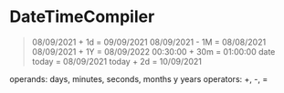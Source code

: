 # DateTimeCompiler

> 08/09/2021 + 1d = 09/09/2021
> 08/09/2021 - 1M = 08/08/2021
> 08/09/2021 + 1Y = 08/09/2022
> 00:30:00 + 30m = 01:00:00
> date today = 08/09/2021
> today + 2d = 10/09/2021

operands: days, minutes, seconds, months y years
operators: +, -, =
